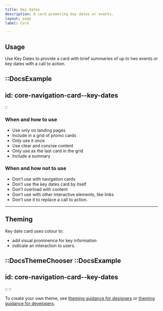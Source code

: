 ```yaml
---
title: Key dates
description: A card promoting key dates or events.
layout: page
label: Core

---
```


## Usage

Use Key Dates to provide a card with brief summaries of up to two events or key dates with a call to action.

::DocsExample
---
id: core-navigation-card--key-dates
---
::

### When and how to use

- Use only on landing pages
- Include in a grid of promo cards
- Only use it once
- Use clear and concise content
- Only use as the last card in the grid
- Include a summary

### When and how not to use

- Don’t use with navigation cards
- Don’t use the key dates card by itself
- Don’t overload with content
- Don’t use with other interactive elements, like links
- Don’t use it to replace a call to action.

---

## Theming

Key date card uses colour to:

- add visual prominence for key information
- indicate an interaction to users.

::DocsThemeChooser
  ::DocsExample
  ---
  id: core-navigation-card--key-dates
  ---
  ::
::

To create your own theme, see [theming guidance for designers](https://www.vic.gov.au) or [theming guidance for developers](https://www.vic.gov.au).

